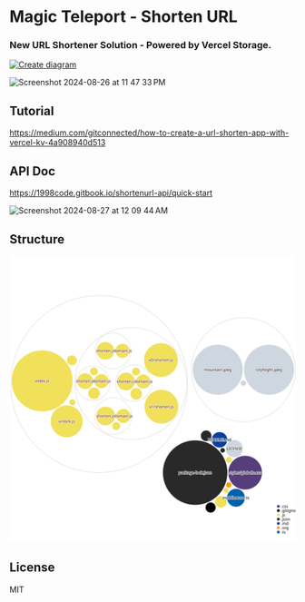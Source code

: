 # Magic Teleport - Shorten URL
### New URL Shortener Solution - Powered by Vercel Storage.

[![Create diagram](https://github.com/1998code/shorten-url/actions/workflows/diagram.yml/badge.svg?branch=main)](https://github.com/1998code/shorten-url/actions/workflows/diagram.yml)

<img width="1443" alt="Screenshot 2024-08-26 at 11 47 33 PM" src="https://github.com/user-attachments/assets/98e123f4-cbf9-438b-86b4-cbbf56e2bed2">

## Tutorial
https://medium.com/gitconnected/how-to-create-a-url-shorten-app-with-vercel-kv-4a908940d513

## API Doc
https://1998code.gitbook.io/shortenurl-api/quick-start

<img width="915" alt="Screenshot 2024-08-27 at 12 09 44 AM" src="https://github.com/user-attachments/assets/3ff9aae1-cadc-47d3-aad3-7a6fa1090556">

## Structure
![diagram](https://raw.githubusercontent.com/1998code/shorten-url/main/diagram.svg)

## License
MIT
